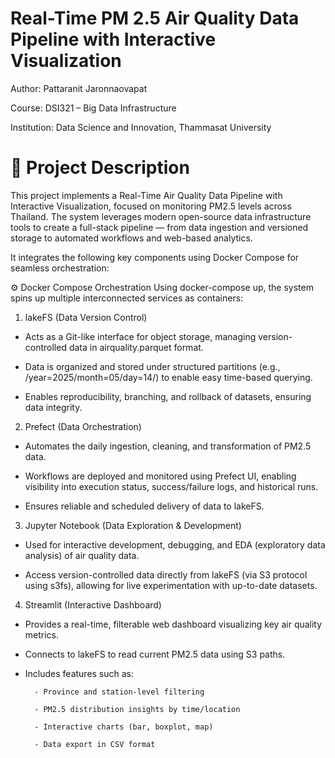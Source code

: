 # Real-Time PM 2.5 Air Quality Data Pipeline with Interactive Visualization
Author: Pattaranit Jaronnaovapat

Course: DSI321 – Big Data Infrastructure

Institution: Data Science and Innovation, Thammasat University

# 🧠 Project Description
This project implements a Real-Time Air Quality Data Pipeline with Interactive Visualization, focused on monitoring PM2.5 levels across Thailand. The system leverages modern open-source data infrastructure tools to create a full-stack pipeline — from data ingestion and versioned storage to automated workflows and web-based analytics.

It integrates the following key components using Docker Compose for seamless orchestration:

⚙️ Docker Compose Orchestration
Using docker-compose up, the system spins up multiple interconnected services as containers:

1. lakeFS (Data Version Control)

- Acts as a Git-like interface for object storage, managing version-controlled data in airquality.parquet format.

- Data is organized and stored under structured partitions (e.g., /year=2025/month=05/day=14/) to enable easy time-based querying.

- Enables reproducibility, branching, and rollback of datasets, ensuring data integrity.

2. Prefect (Data Orchestration)

- Automates the daily ingestion, cleaning, and transformation of PM2.5 data.

- Workflows are deployed and monitored using Prefect UI, enabling visibility into execution status, success/failure logs, and historical runs.

- Ensures reliable and scheduled delivery of data to lakeFS.

3. Jupyter Notebook (Data Exploration & Development)

- Used for interactive development, debugging, and EDA (exploratory data analysis) of air quality data.

- Access version-controlled data directly from lakeFS (via S3 protocol using s3fs), allowing for live experimentation with up-to-date datasets.

4. Streamlit (Interactive Dashboard)

- Provides a real-time, filterable web dashboard visualizing key air quality metrics.

- Connects to lakeFS to read current PM2.5 data using S3 paths.

- Includes features such as:

        - Province and station-level filtering

        - PM2.5 distribution insights by time/location

        - Interactive charts (bar, boxplot, map)

        - Data export in CSV format


